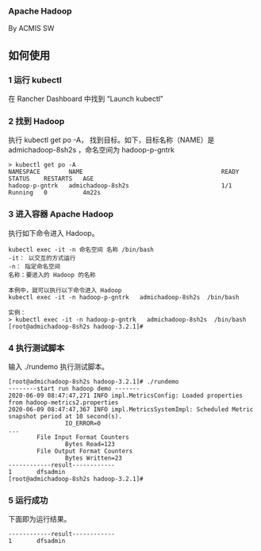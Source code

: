 ### Apache Hadoop 

By ACMIS SW

## 如何使用

### 1 运行 kubectl

在 Rancher Dashboard 中找到 “Launch kubectl”

### 2 找到 Hadoop

执行 kubectl get po -A， 找到目标。如下，目标名称（NAME）是 admichadoop-8sh2s ，命名空间为 hadoop-p-gntrk

``` 
> kubectl get po -A
NAMESPACE        NAME                                       READY   STATUS    RESTARTS   AGE
hadoop-p-gntrk   admichadoop-8sh2s                          1/1     Running   0          4m22s
```

### 3 进入容器 Apache Hadoop

 执行如下命令进入 Hadoop。

```
kubectl exec -it -n 命名空间 名称 /bin/bash
-it： 以交互的方式运行
-n： 指定命名空间
名称：要进入的 Hadoop 的名称

本例中，就可以执行以下命令进入 Hadoop
kubectl exec -it -n hadoop-p-gntrk   admichadoop-8sh2s  /bin/bash

实例：
> kubectl exec -it -n hadoop-p-gntrk   admichadoop-8sh2s  /bin/bash
[root@admichadoop-8sh2s hadoop-3.2.1]#
```


### 4  执行测试脚本

输入 ./rundemo 执行测试脚本。

```
[root@admichadoop-8sh2s hadoop-3.2.1]# ./rundemo
--------start run hadoop demo -------
2020-06-09 08:47:47,271 INFO impl.MetricsConfig: Loaded properties from hadoop-metrics2.properties
2020-06-09 08:47:47,367 INFO impl.MetricsSystemImpl: Scheduled Metric snapshot period at 10 second(s).
                IO_ERROR=0
...
        File Input Format Counters
                Bytes Read=123
        File Output Format Counters
                Bytes Written=23
------------result------------
1       dfsadmin
[root@admichadoop-8sh2s hadoop-3.2.1]#
```

### 5 运行成功

下面即为运行结果。

``` 
------------result------------
1       dfsadmin
```

